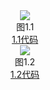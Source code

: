 <div align="center"><img src="./1.1/uml.svg"></div>
<div align="center">图1.1</div>
<div align="center"><a href="./1.1">1.1代码</a></div>

<div align="center"><img src="./1.2/uml.svg"></div>
<div align="center">图1.2</div>
<div align="center"><a href="./1.2">1.2代码</a></div>
